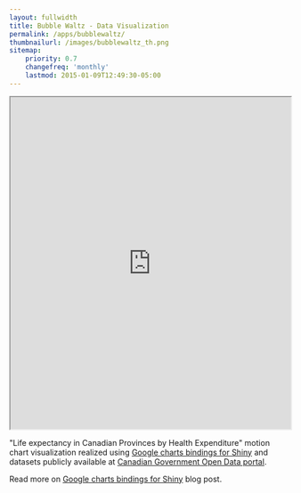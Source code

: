 ```yaml
---
layout: fullwidth
title: Bubble Waltz - Data Visualization
permalink: /apps/bubblewaltz/
thumbnailurl: /images/bubblewaltz_th.png
sitemap:
    priority: 0.7
    changefreq: 'monthly'
    lastmod: 2015-01-09T12:49:30-05:00
---
```


<iframe src="https://sasha.shinyapps.io/health-expectancy/  " height="597" width="100%"></iframe>

"Life expectancy in Canadian Provinces by Health Expenditure" motion chart visualization realized using 
[Google charts bindings for Shiny](https://github.com/jcheng5/googleCharts) and 
datasets publicly available at [Canadian Government Open Data portal](http://data.gc.ca/eng).

Read more on [Google charts bindings for Shiny](/life-expectancy-in-Canada-by-province-and-health-expenditure) blog post.
